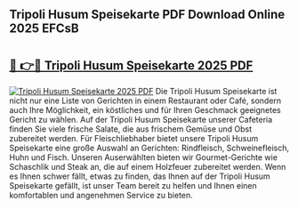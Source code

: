 ## Tripoli Husum Speisekarte PDF Download Online 2025 EFCsB

# <h2><a href="http://gc9nmc.nevu.top/?p=Tripoli+Husum+Speisekarte">🔗 👉🔴 Tripoli Husum Speisekarte 2025 PDF</a></h2>

[![Tripoli Husum Speisekarte 2025 PDF](https://i.imgur.com/dBaPXMq.png)](http://gc9nmc.nevu.top/?p=Tripoli+Husum+Speisekarte)
Die Tripoli Husum Speisekarte ist nicht nur eine Liste von Gerichten in einem Restaurant oder Café, sondern auch Ihre Möglichkeit, ein köstliches und für Ihren Geschmack geeignetes Gericht zu wählen. Auf der Tripoli Husum Speisekarte unserer Cafeteria finden Sie viele frische Salate, die aus frischem Gemüse und Obst zubereitet werden. Für Fleischliebhaber bietet unsere Tripoli Husum Speisekarte eine große Auswahl an Gerichten: Rindfleisch, Schweinefleisch, Huhn und Fisch. Unseren Auserwählten bieten wir Gourmet-Gerichte wie Schaschlik und Steak an, die auf einem Holzfeuer zubereitet werden. Wenn es Ihnen schwer fällt, etwas zu finden, das Ihnen auf der Tripoli Husum Speisekarte gefällt, ist unser Team bereit zu helfen und Ihnen einen komfortablen und angenehmen Service zu bieten.
